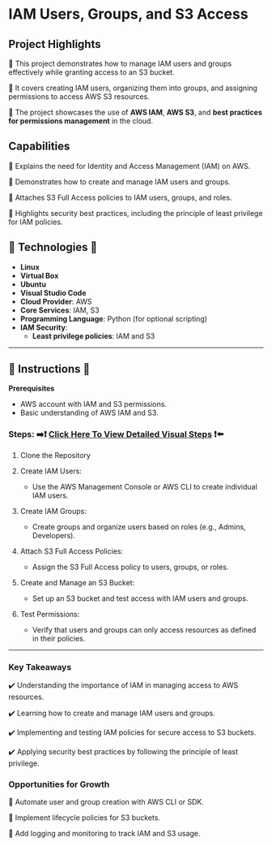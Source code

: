 # IAM Users, Groups, and S3 Access



## **Project Highlights**
🔐 This project demonstrates how to manage IAM users and groups effectively while granting access to an S3 bucket.

🔐 It covers creating IAM users, organizing them into groups, and assigning permissions to access AWS S3 resources.

🔐 The project showcases the use of **AWS IAM**, **AWS S3**, and **best practices for permissions management** in the cloud.

## **Capabilities**
🔧 Explains the need for Identity and Access Management (IAM) on AWS.

🔧 Demonstrates how to create and manage IAM users and groups.

🔧 Attaches S3 Full Access policies to IAM users, groups, and roles.

🔧 Highlights security best practices, including the principle of least privilege for IAM policies.

## **🚨 Technologies 🚨**
- **Linux**
- **Virtual Box**
- **Ubuntu**
- **Visual Studio Code**
- **Cloud Provider**: AWS
- **Core Services**: IAM, S3
- **Programming Language**: Python (for optional scripting)
- **IAM Security**:
  - **Least privilege policies**: IAM and S3

---

## **👀 Instructions 👀**   

**Prerequisites**
- AWS account with IAM and S3 permissions.
- Basic understanding of AWS IAM and S3.

### **Steps:** ➡️❗ [Click Here To View Detailed Visual Steps](https://github.com/MJaloui/IAM-Users-Groups-S3-Access/blob/main/VisualStepsHere.md) ❗⬅️

1. Clone the Repository

2. Create IAM Users:
   - Use the AWS Management Console or AWS CLI to create individual IAM users.

3. Create IAM Groups:
   - Create groups and organize users based on roles (e.g., Admins, Developers).

4. Attach S3 Full Access Policies:
   - Assign the S3 Full Access policy to users, groups, or roles.

5. Create and Manage an S3 Bucket:
   - Set up an S3 bucket and test access with IAM users and groups.

6. Test Permissions:
   - Verify that users and groups can only access resources as defined in their policies.



---

### **Key Takeaways**
✔️ Understanding the importance of IAM in managing access to AWS resources.

✔️ Learning how to create and manage IAM users and groups.

✔️ Implementing and testing IAM policies for secure access to S3 buckets.

✔️ Applying security best practices by following the principle of least privilege.

### **Opportunities for Growth**
🌱 Automate user and group creation with AWS CLI or SDK.

🌱 Implement lifecycle policies for S3 buckets.

🌱 Add logging and monitoring to track IAM and S3 usage.
